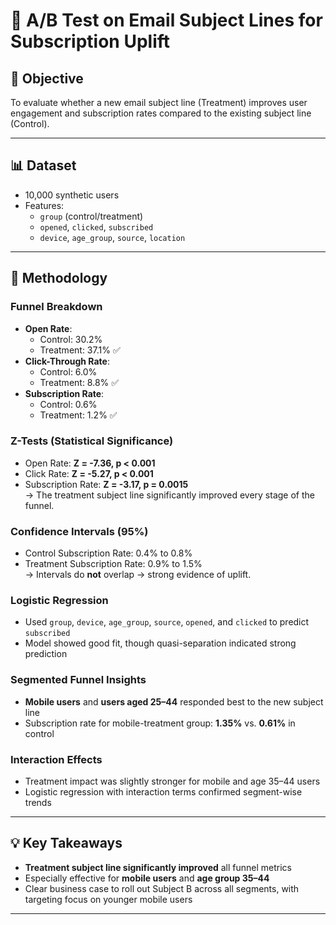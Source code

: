 # 📧 A/B Test on Email Subject Lines for Subscription Uplift

## 📌 Objective
To evaluate whether a new email subject line (Treatment) improves user engagement and subscription rates compared to the existing subject line (Control).

---

## 📊 Dataset
- 10,000 synthetic users
- Features:
  - `group` (control/treatment)
  - `opened`, `clicked`, `subscribed`
  - `device`, `age_group`, `source`, `location`

---

## 🔬 Methodology

### Funnel Breakdown
- **Open Rate**:  
  - Control: 30.2%  
  - Treatment: 37.1% ✅  
- **Click-Through Rate**:  
  - Control: 6.0%  
  - Treatment: 8.8% ✅  
- **Subscription Rate**:  
  - Control: 0.6%  
  - Treatment: 1.2% ✅  

### Z-Tests (Statistical Significance)
- Open Rate: **Z = -7.36, p < 0.001** 
- Click Rate: **Z = -5.27, p < 0.001**   
- Subscription Rate: **Z = -3.17, p = 0.0015**   
→ The treatment subject line significantly improved every stage of the funnel.

### Confidence Intervals (95%)
- Control Subscription Rate: 0.4% to 0.8%  
- Treatment Subscription Rate: 0.9% to 1.5%  
→ Intervals do **not** overlap → strong evidence of uplift.

### Logistic Regression
- Used `group`, `device`, `age_group`, `source`, `opened`, and `clicked` to predict `subscribed`
- Model showed good fit, though quasi-separation indicated strong prediction

### Segmented Funnel Insights
- **Mobile users** and **users aged 25–44** responded best to the new subject line
- Subscription rate for mobile-treatment group: **1.35%** vs. **0.61%** in control

### Interaction Effects
- Treatment impact was slightly stronger for mobile and age 35–44 users
- Logistic regression with interaction terms confirmed segment-wise trends

---

## 💡 Key Takeaways
- **Treatment subject line significantly improved** all funnel metrics
- Especially effective for **mobile users** and **age group 35–44**
- Clear business case to roll out Subject B across all segments, with targeting focus on younger mobile users

---
